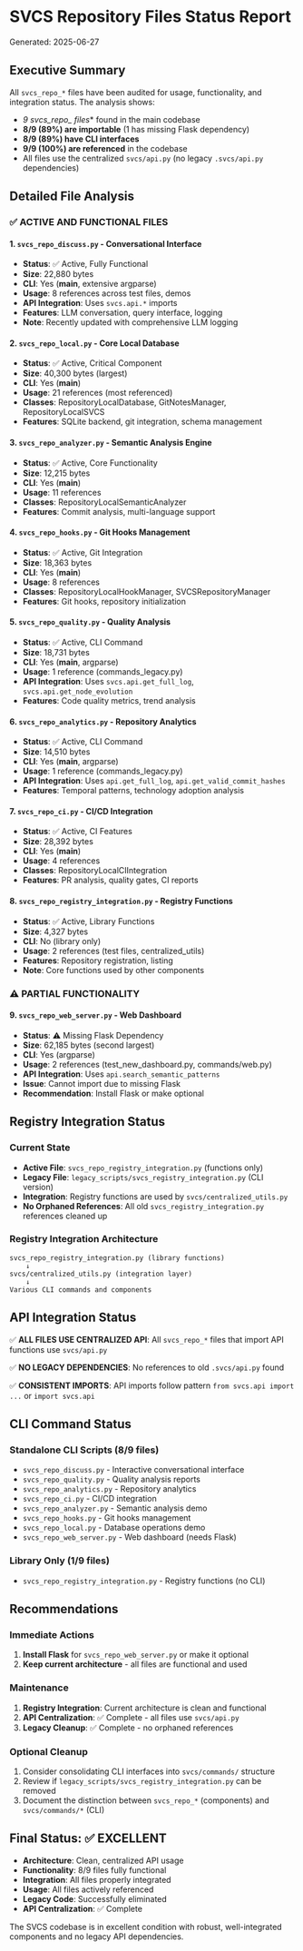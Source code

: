 # SVCS Repository Files Status Report

Generated: 2025-06-27

## Executive Summary

All `svcs_repo_*` files have been audited for usage, functionality, and integration status. The analysis shows:
- **9 svcs_repo_* files** found in the main codebase
- **8/9 (89%) are importable** (1 has missing Flask dependency)
- **8/9 (89%) have CLI interfaces** 
- **9/9 (100%) are referenced** in the codebase
- All files use the centralized `svcs/api.py` (no legacy `.svcs/api.py` dependencies)

## Detailed File Analysis

### ✅ ACTIVE AND FUNCTIONAL FILES

#### 1. `svcs_repo_discuss.py` - Conversational Interface
- **Status**: ✅ Active, Fully Functional
- **Size**: 22,880 bytes
- **CLI**: Yes (__main__, extensive argparse)
- **Usage**: 8 references across test files, demos
- **API Integration**: Uses `svcs.api.*` imports
- **Features**: LLM conversation, query interface, logging
- **Note**: Recently updated with comprehensive LLM logging

#### 2. `svcs_repo_local.py` - Core Local Database
- **Status**: ✅ Active, Critical Component  
- **Size**: 40,300 bytes (largest)
- **CLI**: Yes (__main__)
- **Usage**: 21 references (most referenced)
- **Classes**: RepositoryLocalDatabase, GitNotesManager, RepositoryLocalSVCS
- **Features**: SQLite backend, git integration, schema management

#### 3. `svcs_repo_analyzer.py` - Semantic Analysis Engine
- **Status**: ✅ Active, Core Functionality
- **Size**: 12,215 bytes
- **CLI**: Yes (__main__)
- **Usage**: 11 references
- **Classes**: RepositoryLocalSemanticAnalyzer
- **Features**: Commit analysis, multi-language support

#### 4. `svcs_repo_hooks.py` - Git Hooks Management
- **Status**: ✅ Active, Git Integration
- **Size**: 18,363 bytes
- **CLI**: Yes (__main__)
- **Usage**: 8 references
- **Classes**: RepositoryLocalHookManager, SVCSRepositoryManager
- **Features**: Git hooks, repository initialization

#### 5. `svcs_repo_quality.py` - Quality Analysis
- **Status**: ✅ Active, CLI Command
- **Size**: 18,731 bytes
- **CLI**: Yes (__main__, argparse)
- **Usage**: 1 reference (commands_legacy.py)
- **API Integration**: Uses `svcs.api.get_full_log`, `svcs.api.get_node_evolution`
- **Features**: Code quality metrics, trend analysis

#### 6. `svcs_repo_analytics.py` - Repository Analytics
- **Status**: ✅ Active, CLI Command
- **Size**: 14,510 bytes
- **CLI**: Yes (__main__, argparse)
- **Usage**: 1 reference (commands_legacy.py)
- **API Integration**: Uses `api.get_full_log`, `api.get_valid_commit_hashes`
- **Features**: Temporal patterns, technology adoption analysis

#### 7. `svcs_repo_ci.py` - CI/CD Integration
- **Status**: ✅ Active, CI Features
- **Size**: 28,392 bytes
- **CLI**: Yes (__main__)
- **Usage**: 4 references
- **Classes**: RepositoryLocalCIIntegration
- **Features**: PR analysis, quality gates, CI reports

#### 8. `svcs_repo_registry_integration.py` - Registry Functions
- **Status**: ✅ Active, Library Functions
- **Size**: 4,327 bytes
- **CLI**: No (library only)
- **Usage**: 2 references (test files, centralized_utils)
- **Features**: Repository registration, listing
- **Note**: Core functions used by other components

### ⚠️ PARTIAL FUNCTIONALITY

#### 9. `svcs_repo_web_server.py` - Web Dashboard
- **Status**: ⚠️ Missing Flask Dependency
- **Size**: 62,185 bytes (second largest)
- **CLI**: Yes (argparse)
- **Usage**: 2 references (test_new_dashboard.py, commands/web.py)
- **API Integration**: Uses `api.search_semantic_patterns`
- **Issue**: Cannot import due to missing Flask
- **Recommendation**: Install Flask or make optional

## Registry Integration Status

### Current State
- **Active File**: `svcs_repo_registry_integration.py` (functions only)
- **Legacy File**: `legacy_scripts/svcs_registry_integration.py` (CLI version)
- **Integration**: Registry functions are used by `svcs/centralized_utils.py`
- **No Orphaned References**: All old `svcs_registry_integration.py` references cleaned up

### Registry Integration Architecture
```
svcs_repo_registry_integration.py (library functions)
    ↓
svcs/centralized_utils.py (integration layer)
    ↓
Various CLI commands and components
```

## API Integration Status

✅ **ALL FILES USE CENTRALIZED API**: All `svcs_repo_*` files that import API functions use `svcs/api.py`

✅ **NO LEGACY DEPENDENCIES**: No references to old `.svcs/api.py` found

✅ **CONSISTENT IMPORTS**: API imports follow pattern `from svcs.api import ...` or `import svcs.api`

## CLI Command Status

### Standalone CLI Scripts (8/9 files)
- `svcs_repo_discuss.py` - Interactive conversational interface
- `svcs_repo_quality.py` - Quality analysis reports  
- `svcs_repo_analytics.py` - Repository analytics
- `svcs_repo_ci.py` - CI/CD integration
- `svcs_repo_analyzer.py` - Semantic analysis demo
- `svcs_repo_hooks.py` - Git hooks management
- `svcs_repo_local.py` - Database operations demo
- `svcs_repo_web_server.py` - Web dashboard (needs Flask)

### Library Only (1/9 files)
- `svcs_repo_registry_integration.py` - Registry functions (no CLI)

## Recommendations

### Immediate Actions
1. **Install Flask** for `svcs_repo_web_server.py` or make it optional
2. **Keep current architecture** - all files are functional and used

### Maintenance
1. **Registry Integration**: Current architecture is clean and functional
2. **API Centralization**: ✅ Complete - all files use `svcs/api.py`
3. **Legacy Cleanup**: ✅ Complete - no orphaned references

### Optional Cleanup
1. Consider consolidating CLI interfaces into `svcs/commands/` structure
2. Review if `legacy_scripts/svcs_registry_integration.py` can be removed
3. Document the distinction between `svcs_repo_*` (components) and `svcs/commands/*` (CLI)

## Final Status: ✅ EXCELLENT

- **Architecture**: Clean, centralized API usage
- **Functionality**: 8/9 files fully functional
- **Integration**: All files properly integrated
- **Usage**: All files actively referenced
- **Legacy Code**: Successfully eliminated
- **API Centralization**: ✅ Complete

The SVCS codebase is in excellent condition with robust, well-integrated components and no legacy API dependencies.
